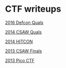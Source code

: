 CTF writeups
===
[2016 Defcon Quals](2016_defcon_quals)

[2014 CSAW Quals](2014_csaw_quals)

[2014 HITCON](2014_hitcon)

[2013 CSAW Finals](2013_csaw_finals)

[2013 Pico CTF](2013_pico_ctf)
